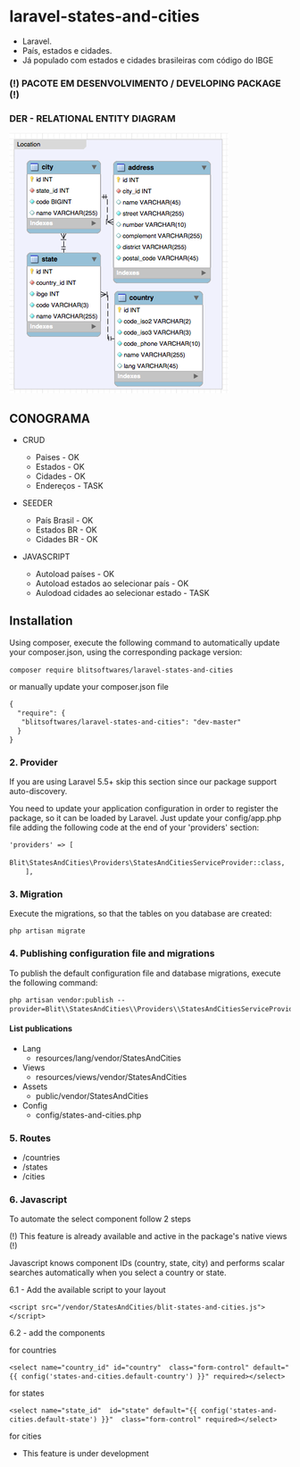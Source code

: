 # laravel-states-and-cities

- Laravel.
- País, estados e cidades. 
- Já populado com estados e cidades brasileiras com código do IBGE

### (!) PACOTE EM DESENVOLVIMENTO / DEVELOPING PACKAGE (!)

### DER - RELATIONAL ENTITY DIAGRAM
![Image of Blit Softwares](./assets/der.png)

## CONOGRAMA

- CRUD 
    - Paises - OK
    - Estados - OK
    - Cidades - OK
    - Endereços - TASK

- SEEDER 
    - País Brasil - OK
    - Estados BR - OK
    - Cidades BR - OK

- JAVASCRIPT 
    - Autoload países - OK
    - Autoload estados ao selecionar país - OK
    - Aulodoad cidades ao selecionar estado - TASK

## Installation
Using composer, execute the following command to automatically update your composer.json, using the corresponding package version:
 
 ```composer require blitsoftwares/laravel-states-and-cities```
 
 or manually update your composer.json file
 
 ```
 {
   "require": {
   	"blitsoftwares/laravel-states-and-cities": "dev-master"
   }
 } 
  ```
  
### 2. Provider
If you are using Laravel 5.5+ skip this section since our package support auto-discovery.

You need to update your application configuration in order to register the package, so it can be loaded by Laravel. Just update your config/app.php file adding the following code at the end of your 'providers' section:

```
'providers' => [
        Blit\StatesAndCities\Providers\StatesAndCitiesServiceProvider::class,
    ],
```
### 3. Migration
Execute the migrations, so that the tables on you database are created:
```
php artisan migrate 
```
### 4. Publishing configuration file and migrations
To publish the default configuration file and database migrations, execute the following command:

    php artisan vendor:publish --provider=Blit\\StatesAndCities\\Providers\\StatesAndCitiesServiceProvider
    
#### List publications
- Lang
	- resources/lang/vendor/StatesAndCities
- Views
	- resources/views/vendor/StatesAndCities
- Assets
	- public/vendor/StatesAndCities
- Config
	- config/states-and-cities.php
	
### 5. Routes
- /countries
- /states
- /cities

### 6. Javascript
To automate the select component follow 2 steps

(!) This feature is already available and active in the package's native views (!)

Javascript knows component IDs (country, state, city) and performs scalar searches automatically when you select a country or state.

6.1 - Add the available script to your layout
```
<script src="/vendor/StatesAndCities/blit-states-and-cities.js"></script>
```

6.2 - add the components

for countries
```
<select name="country_id" id="country"  class="form-control" default="{{ config('states-and-cities.default-country') }}" required></select>
```

for states
```
<select name="state_id"  id="state" default="{{ config('states-and-cities.default-state') }}"  class="form-control" required></select>
```

for cities
- This feature is under development

